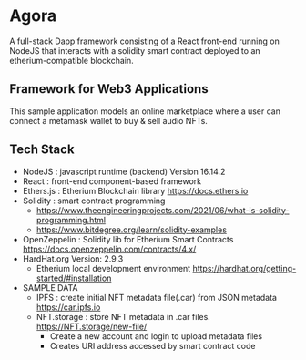 # Agora
A full-stack Dapp framework consisting of a React front-end running on NodeJS that interacts with a solidity smart contract deployed to an etherium-compatible blockchain.  
## Framework for Web3 Applications  

This sample application models an online marketplace where a user can connect a metamask wallet to buy & sell audio NFTs.  
## Tech Stack  
+ NodeJS  : javascript runtime (backend) Version 16.14.2
+ React : front-end component-based framework
+ Ethers.js : Etherium Blockchain library https://docs.ethers.io
+ Solidity : smart contract programming 
    * https://www.theengineeringprojects.com/2021/06/what-is-solidity-programming.html
    * https://www.bitdegree.org/learn/solidity-examples 
+ OpenZeppelin : Solidity lib for Etherium Smart Contracts  https://docs.openzeppelin.com/contracts/4.x/
+ HardHat.org Version: 2.9.3 
    + Etherium local development environment https://hardhat.org/getting-started/#installation
+ SAMPLE DATA
    + IPFS  : create initial NFT metadata file(.car) from JSON metadata https://car.ipfs.io 
    + NFT.storage  : store NFT metadata in .car files. https://NFT.storage/new-file/
        * Create a new account and login to upload metadata files
        * Creates URI address accessed by smart contract code

